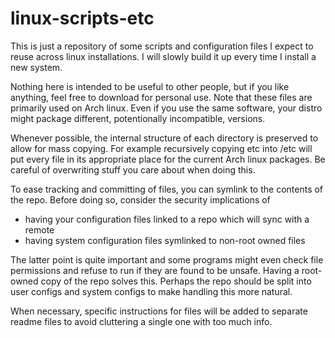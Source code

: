 # linux-scripts-etc

This is just a repository of some scripts and configuration files I expect to
reuse across linux installations. I will slowly build it up every time I
install a new system.

Nothing here is intended to be useful to other people, but if you like anything,
feel free to download for personal use. Note that these files are primarily used
on Arch linux. Even if you use the same software, your distro might package
different, potentionally incompatible, versions.

Whenever possible, the internal structure of each directory is preserved to
allow for mass copying. For example recursively copying etc into /etc will put
every file in its appropriate place for the current Arch linux packages. Be
careful of overwriting stuff you care about when doing this.

To ease tracking and committing of files, you can symlink to the contents of the
repo. Before doing so, consider the security implications of

  * having your configuration files linked to a repo which will sync with a remote
  * having system configuration files symlinked to non-root owned files

The latter point is quite important and some programs might even check file
permissions and refuse to run if they are found to be unsafe. Having a root-owned
copy of the repo solves this. Perhaps the repo should be split into user configs
and system configs to make handling this more natural.

When necessary, specific instructions for files will be added to separate readme
files to avoid cluttering a single one with too much info.
